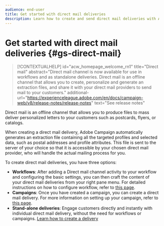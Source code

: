 ```yaml
---
audience: end-user
title: Get started with direct mail deliveries
description: Learn how to create and send direct mail deliveries with Adobe Campaign Web
---
```


# Get started with direct mail deliveries {#gs-direct-mail}

>[!CONTEXTUALHELP]
>id="acw_homepage_welcome_rn1"
>title="Direct mail"
>abstract="Direct mail channel is now available for use in workflows and as standalone deliveries. Direct mail is an offline channel that allows you to create, personalize and generate an extraction files, and share it with your direct mail providers to send mail to your customers."
>additional-url="https://experienceleague.adobe.com/en/docs/campaign-web/v8/release-notes/release-notes" text="See release notes"


Direct mail is an offline channel that allows you to produce files to mass deliver personalized letters to your customers such as postcards, flyers, or catalogs.

When creating a direct mail delivery, Adobe Campaign automatically generates an extraction file containing all the targeted profiles and selected data, such as postal addresses and profile attributes. This file is sent to the server of your choice so that it is accessible by your chosen direct mail provider, who will handle the actual mailing process for you.

To create direct mail deliveries, you have three options:

* **Workflows**: After adding a Direct mail channel activity to your workflow and configuring the basic settings, you can then craft the content of your direct mail deliveries from your right pane menu. For detailed instructions on how to configure workflow, refer to [this page](../workflows/gs-workflow-creation.md).
* **Campaigns**: Once you have created a campaign, you can create a direct mail delivery. For more information on setting up your campaign, refer to [this page](../campaigns/gs-campaigns.md).
* **Stand-alone deliveries**: Engage customers directly and instantly with individual direct mail delivery, without the need for workflows or campaigns. [Learn how to create a delivery](../msg/gs-deliveries.md)

<!--
<table style="table-layout:fixed"><tr style="border: 0;">
<td>
<a href="create-push.md">
<img alt="Lead" src="assets/do-not-localize/push_create.jpeg">
</a>
<div><a href="create-push.md"><strong>Create a push delivery</strong>
</div>
<p>
</td>
<td>
<a href="content-push.md">
<img alt="Infrequent" src="assets/do-not-localize/push_design.jpeg">
</a>
<div>
<a href="content-push.md"><strong>Design a push delivery<strong></strong></a>
</div>
<p></td>
<td>
<a href="send-push.md">
<img alt="Validation" src="assets/do-not-localize/push_send.jpeg">
</a>
<div>
<a href="send-push.md"><strong>Send a push delivery</strong></a>
</div>
<p>
</td>
<td>
<a href="send-push.md">
<img alt="Validation" src="assets/do-not-localize/push_report.jpeg">
</a>
<div>
<a href="send-push.md"><strong>Push delivery report</strong></a>
</div>
<p>
</td>
</tr></table>
-->
